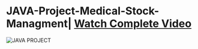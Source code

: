 # JAVA-Project-Medical-Stock-Managment| <a href="https://youtu.be/LIUzj89Ebb8" target="blank">Watch Complete Video</a>
![JAVA PROJECT](https://user-images.githubusercontent.com/78493976/131166637-6e7c2bf5-d289-4312-b7e8-d53b1c0c0c64.jpg)


